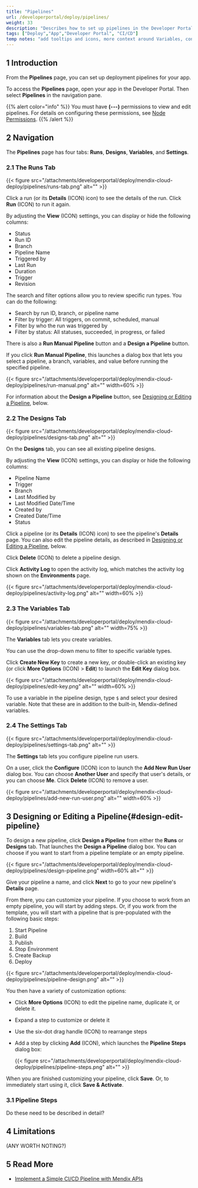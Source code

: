 ```yaml
---
title: "Pipelines"
url: /developerportal/deploy/pipelines/
weight: 33
description: "Describes how to set up pipelines in the Developer Portal"
tags: ["Deploy","App","Developer Portal", "CI/CD"]
temp notes: "add tooltips and icons, more context around Variables, confirm name for the pipeline's Details page"
---
```


## 1 Introduction

From the **Pipelines** page, you can set up deployment pipelines for your app.

To access the **Pipelines** page, open your app in the Developer Portal. Then select **Pipelines** in the navigation pane.

{{% alert color="info" %}}
You must have **(---)** permissions to view and edit pipelines. For details on configuring these permissions, see [Node Permissions](/developerportal/deploy/node-permissions/).
{{% /alert %}}

## 2 Navigation

The **Pipelines** page has four tabs: **Runs**, **Designs**, **Variables**, and **Settings**.

### 2.1 The Runs Tab

{{< figure src="/attachments/developerportal/deploy/mendix-cloud-deploy/pipelines/runs-tab.png" alt="" >}}

Click a run (or its **Details** (ICON) icon) to see the details of the run. Click **Run** (ICON) to run it again.

By adjusting the **View** (ICON) settings, you can display or hide the following columns:

* Status
* Run ID
* Branch
* Pipeline Name
* Triggered by
* Last Run
* Duration
* Trigger
* Revision

The search and filter options allow you to review specific run types. You can do the following:

* Search by run ID, branch, or pipeline name
* Filter by trigger: All triggers, on commit, scheduled, manual
* Filter by who the run was triggered by
* Filter by status: All statuses, succeeded, in progress, or failed

There is also a **Run Manual Pipeline** button and a **Design a Pipeline** button.

If you click **Run Manual Pipeline**, this launches a dialog box that lets you select a pipeline, a branch, variables, and value before running the specified pipeline. 

{{< figure src="/attachments/developerportal/deploy/mendix-cloud-deploy/pipelines/run-manual.png" alt="" width=60% >}}

For information about the **Design a Pipeline** button, see [Designing or Editing a Pipeline](#design-edit-pipeline), below.

### 2.2 The Designs Tab

{{< figure src="/attachments/developerportal/deploy/mendix-cloud-deploy/pipelines/designs-tab.png" alt="" >}}

On the **Designs** tab, you can see all existing pipeline designs.

By adjusting the **View** (ICON) settings, you can display or hide the following columns:

* Pipeline Name
* Trigger
* Branch
* Last Modified by
* Last Modified Date/Time
* Created by
* Created Date/Time
* Status

Click a pipeline (or its **Details** (ICON) icon) to see the pipeline's **Details** page. You can also edit the pipeline details, as described in [Designing or Editing a Pipeline](#design-edit-pipeline), below.

Click **Delete** (ICON) to delete a pipeline design.

Click **Activity Log** to open the activity log, which matches the activity log shown on the **Environments** page.

{{< figure src="/attachments/developerportal/deploy/mendix-cloud-deploy/pipelines/activity-log.png" alt="" width=60% >}}

### 2.3 The Variables Tab

{{< figure src="/attachments/developerportal/deploy/mendix-cloud-deploy/pipelines/variables-tab.png" alt="" width=75% >}}

The **Variables** tab lets you create variables.

You can use the drop-down menu to filter to specific variable types.

Click **Create New Key** to create a new key, or double-click an existing key (or click **More Options** (ICON) > **Edit**) to launch the **Edit Key** dialog box.

{{< figure src="/attachments/developerportal/deploy/mendix-cloud-deploy/pipelines/edit-key.png" alt="" width=60% >}}

To use a variable in the pipeline design, type `$` and select your desired variable. Note that these are in addition to the built-in, Mendix-defined variables.

### 2.4 The Settings Tab

{{< figure src="/attachments/developerportal/deploy/mendix-cloud-deploy/pipelines/settings-tab.png" alt="" >}}

The **Settings** tab lets you configure pipeline run users.

On a user, click the **Configure** (ICON) icon to launch the **Add New Run User** dialog box. You can choose **Another User** and specify that user's details, or you can choose **Me**. Click **Delete** (ICON) to remove a user.

{{< figure src="/attachments/developerportal/deploy/mendix-cloud-deploy/pipelines/add-new-run-user.png" alt="" width=60% >}}

## 3 Designing or Editing a Pipeline{#design-edit-pipeline}

To design a new pipeline, click **Design a Pipeline** from either the **Runs** or **Designs** tab. That launches the **Design a Pipeline** dialog box. You can choose if you want to start from a pipeline template or an empty pipeline.

{{< figure src="/attachments/developerportal/deploy/mendix-cloud-deploy/pipelines/design-pipeline.png" width=60% alt="" >}}

Give your pipeline a name, and click **Next** to go to your new pipeline's **Details** page.

From there, you can customize your pipeline. If you choose to work from an empty pipeline, you will start by adding steps. Or, if you work from the template, you will start with a pipeline that is pre-populated with the following basic steps:

1. Start Pipeline
1. Build
1. Publish
1. Stop Environment
1. Create Backup
1. Deploy

{{< figure src="/attachments/developerportal/deploy/mendix-cloud-deploy/pipelines/pipeline-design.png" alt="" >}}

You then have a variety of customization options:

* Click **More Options** (ICON) to edit the pipeline name, duplicate it, or delete it.
* Expand a step to customize or delete it
* Use the six-dot drag handle (ICON) to rearrange steps
* Add a step by clicking **Add** (ICON), which launches the **Pipeline Steps** dialog box:

    {{< figure src="/attachments/developerportal/deploy/mendix-cloud-deploy/pipelines/pipeline-steps.png" alt="" >}}

When you are finished customizing your pipeline, click **Save**. Or, to immediately start using it, click **Save & Activate**.

### 3.1 Pipeline Steps

Do these need to be described in detail?

## 4 Limitations

(ANY WORTH NOTING?)

## 5 Read More

* [Implement a Simple CI/CD Pipeline with Mendix APIs](/howto/integration/implement-cicd-pipeline/)
